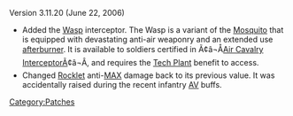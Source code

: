 Version 3.11.20 (June 22, 2006)

- Added the [Wasp](Wasp.md) interceptor. The Wasp is a variant
  of the [Mosquito](Mosquito.md) that is equipped with
  devastating anti-air weaponry and an extended use
  [afterburner](afterburner.md). It is available to soldiers
  certified in Ã¢â¬Å[Air Cavalry
  InterceptorÃ](Air_Cavalry_Interceptor.md)¢â¬Â, and
  requires the [Tech Plant](Technology_Plant.md) benefit to
  access.
- Changed [Rocklet](Rocklet_Rifle.md)
  anti-[MAX](MAX.md) damage back to its previous value. It was
  accidentally raised during the recent infantry
  [AV](Anti-Vehicular.md) buffs.

[Category:Patches](Category:Patches.md)
